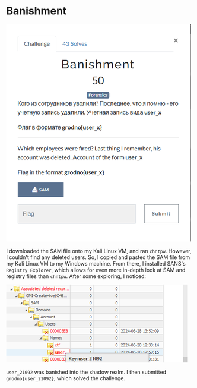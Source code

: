# Banishment

![](../images/banishment-part-1.png)

I downloaded the SAM file onto my Kali Linux VM, and ran `chntpw`. However, I couldn't find any deleted users. So, I copied and pasted the SAM file from my Kali Linux VM to my Windows machine. From there, I installed SANS's `Registry Explorer`, which allows for even more in-depth look at SAM and registry files than `chntpw`. After some exploring, I noticed:

![](../images/banishment-part-2.png)

`user_21092` was banished into the shadow realm. I then submitted `grodno{user_21092}`, which solved the challenge.
